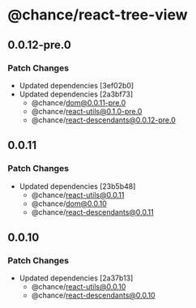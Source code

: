 # @chance/react-tree-view

## 0.0.12-pre.0

### Patch Changes

- Updated dependencies [3ef02b0]
- Updated dependencies [2a3bf73]
  - @chance/dom@0.0.11-pre.0
  - @chance/react-utils@0.1.0-pre.0
  - @chance/react-descendants@0.0.12-pre.0

## 0.0.11

### Patch Changes

- Updated dependencies [23b5b48]
  - @chance/react-utils@0.0.11
  - @chance/dom@0.0.10
  - @chance/react-descendants@0.0.11

## 0.0.10

### Patch Changes

- Updated dependencies [2a37b13]
  - @chance/react-utils@0.0.10
  - @chance/react-descendants@0.0.10
